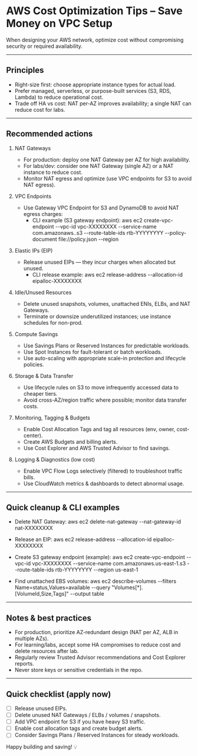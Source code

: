 # AWS Cost Optimization Tips – Save Money on VPC Setup

When designing your AWS network, optimize cost without compromising security or required availability.

---

## Principles
- Right-size first: choose appropriate instance types for actual load.  
- Prefer managed, serverless, or purpose-built services (S3, RDS, Lambda) to reduce operational cost.  
- Trade off HA vs cost: NAT per-AZ improves availability; a single NAT can reduce cost for labs.

---

## Recommended actions

1. NAT Gateways
   - For production: deploy one NAT Gateway per AZ for high availability.  
   - For labs/dev: consider one NAT Gateway (single AZ) or a NAT instance to reduce cost.  
   - Monitor NAT egress and optimize (use VPC endpoints for S3 to avoid NAT egress).

2. VPC Endpoints
   - Use Gateway VPC Endpoint for S3 and DynamoDB to avoid NAT egress charges:
     - CLI example (S3 gateway endpoint):
       aws ec2 create-vpc-endpoint --vpc-id vpc-XXXXXXXX --service-name com.amazonaws.<region>.s3 --route-table-ids rtb-YYYYYYYY --policy-document file://policy.json --region <region>

3. Elastic IPs (EIP)
   - Release unused EIPs — they incur charges when allocated but unused.
     - CLI release example:
       aws ec2 release-address --allocation-id eipalloc-XXXXXXXX

4. Idle/Unused Resources
   - Delete unused snapshots, volumes, unattached ENIs, ELBs, and NAT Gateways.  
   - Terminate or downsize underutilized instances; use instance schedules for non-prod.

5. Compute Savings
   - Use Savings Plans or Reserved Instances for predictable workloads.  
   - Use Spot Instances for fault-tolerant or batch workloads.  
   - Use auto-scaling with appropriate scale-in protection and lifecycle policies.

6. Storage & Data Transfer
   - Use lifecycle rules on S3 to move infrequently accessed data to cheaper tiers.  
   - Avoid cross-AZ/region traffic where possible; monitor data transfer costs.

7. Monitoring, Tagging & Budgets
   - Enable Cost Allocation Tags and tag all resources (env, owner, cost-center).  
   - Create AWS Budgets and billing alerts.  
   - Use Cost Explorer and AWS Trusted Advisor to find savings.

8. Logging & Diagnostics (low cost)
   - Enable VPC Flow Logs selectively (filtered) to troubleshoot traffic bills.  
   - Use CloudWatch metrics & dashboards to detect abnormal usage.

---

## Quick cleanup & CLI examples

- Delete NAT Gateway:
  aws ec2 delete-nat-gateway --nat-gateway-id nat-XXXXXXXX

- Release an EIP:
  aws ec2 release-address --allocation-id eipalloc-XXXXXXXX

- Create S3 gateway endpoint (example):
  aws ec2 create-vpc-endpoint --vpc-id vpc-XXXXXXXX --service-name com.amazonaws.us-east-1.s3 --route-table-ids rtb-YYYYYYYY --region us-east-1

- Find unattached EBS volumes:
  aws ec2 describe-volumes --filters Name=status,Values=available --query "Volumes[*].[VolumeId,Size,Tags]" --output table

---

## Notes & best practices
- For production, prioritize AZ-redundant design (NAT per AZ, ALB in multiple AZs).  
- For learning/labs, accept some HA compromises to reduce cost and delete resources after lab.  
- Regularly review Trusted Advisor recommendations and Cost Explorer reports.  
- Never store keys or sensitive credentials in the repo.

---

## Quick checklist (apply now)
- [ ] Release unused EIPs.  
- [ ] Delete unused NAT Gateways / ELBs / volumes / snapshots.  
- [ ] Add VPC endpoint for S3 if you have heavy S3 traffic.  
- [ ] Enable cost allocation tags and create budget alerts.  
- [ ] Consider Savings Plans / Reserved Instances for steady workloads.

Happy building and saving! 💡
